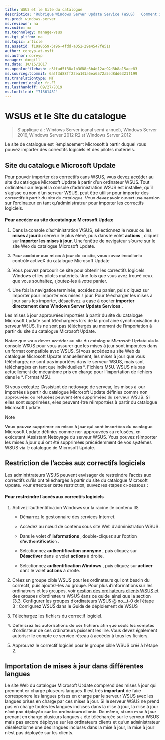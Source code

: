 ```yaml
---
title: WSUS et le Site du catalogue
description: 'Rubrique Windows Server Update Service (WSUS) : Comment importer des correctifs dans WSUS en accédant au site du catalogue Microsoft Update'
ms.prod: windows-server
ms.reviewer: na
ms.suite: na
ms.technology: manage-wsus
ms.tgt_pltfrm: na
ms.topic: article
ms.assetid: f19a8659-5a96-4fdd-a052-29e4547fe51a
author: coreyp-at-msft
ms.author: coreyp
manager: dongill
ms.date: 10/16/2017
ms.openlocfilehash: c30fad5f38a1b3088c6b4d12ac92d8b8a15aee83
ms.sourcegitcommit: 6aff3d88ff22ea141a6ea6572a5ad8dd6321f199
ms.translationtype: MT
ms.contentlocale: fr-FR
ms.lasthandoff: 09/27/2019
ms.locfileid: "71361451"
---
```

# <a name="wsus-and-the-catalog-site"></a>WSUS et le Site du catalogue

>S'applique à : Windows Server (canal semi-annuel), Windows Server 2016, Windows Server 2012 R2 et Windows Server 2012

Le site de catalogue est l’emplacement Microsoft à partir duquel vous pouvez importer des correctifs logiciels et des pilotes matériels.

## <a name="the-microsoft-update-catalog-site"></a>Site du catalogue Microsoft Update
Pour pouvoir importer des correctifs dans WSUS, vous devez accéder au site du catalogue Microsoft Update à partir d’un ordinateur WSUS. Tout ordinateur sur lequel la console d’administration WSUS est installée, qu’il s’agisse ou non d’un serveur WSUS, peut être utilisé pour importer des correctifs à partir du site du catalogue. Vous devez avoir ouvert une session sur l’ordinateur en tant qu’administrateur pour importer les correctifs logiciels.

#### <a name="to-access-the-microsoft-update-catalog-site"></a>Pour accéder au site du catalogue Microsoft Update

1.  Dans la console d’administration WSUS, sélectionnez le nœud ou les **mises à jour**du serveur le plus élevé, puis dans le volet **actions** , cliquez sur **Importer les mises à jour**. Une fenêtre de navigateur s’ouvre sur le site Web du catalogue Microsoft Update.

2.  Pour accéder aux mises à jour de ce site, vous devez installer le contrôle activeX du catalogue Microsoft Update.

3.  Vous pouvez parcourir ce site pour obtenir les correctifs logiciels Windows et les pilotes matériels. Une fois que vous avez trouvé ceux que vous souhaitez, ajoutez-les à votre panier.

4.  Une fois la navigation terminée, accédez au panier, puis cliquez sur Importer pour importer vos mises à jour. Pour télécharger les mises à jour sans les importer, désactivez la case à cocher **importer directement dans Windows Server Update Services** .

Les mises à jour approuvées importées à partir du site du catalogue Microsoft Update sont téléchargées lors de la prochaine synchronisation du serveur WSUS. Ils ne sont pas téléchargés au moment de l’importation à partir du site du catalogue Microsoft Update.

Notez que vous devez accéder au site du catalogue Microsoft Update via la console WSUS pour vous assurer que les mises à jour sont importées dans un format compatible avec WSUS. Si vous accédez au site Web du catalogue Microsoft Update manuellement, les mises à jour que vous téléchargez ne sont pas importées dans le serveur WSUS, mais sont téléchargées en tant que individuelles *. Fichiers MSU. WSUS n’a pas actuellement de mécanisme pris en charge pour l’importation de fichiers dans le \*. Format MSU.

Si vous exécutez l’Assistant de nettoyage de serveur, les mises à jour importées à partir du catalogue Microsoft Update définies comme non approuvées ou refusées peuvent être supprimées du serveur WSUS. Si elles sont supprimées, elles peuvent être réimportées à partir du catalogue Microsoft Update.

> [!NOTE]
> Vous pouvez supprimer les mises à jour qui sont importées du catalogue Microsoft Update définies comme non approuvées ou refusées, en exécutant l’Assistant Nettoyage du serveur WSUS. Vous pouvez réimporter les mises à jour qui ont été supprimées précédemment de vos systèmes WSUS via le catalogue de Microsoft Update.

## <a name="restricting-access-to-hotfixes"></a>Restriction de l’accès aux correctifs logiciels
Les administrateurs WSUS peuvent envisager de restreindre l’accès aux correctifs qu’ils ont téléchargés à partir du site du catalogue Microsoft Update. Pour effectuer cette restriction, suivez les étapes ci-dessous :

#### <a name="to-restrict-access-to-hotfixes"></a>Pour restreindre l’accès aux correctifs logiciels

1.  Activez l’authentification Windows sur la racine de contenu IIS.

    -   Démarrez le gestionnaire des services Internet.

    -   Accédez au nœud de contenu sous site Web d’administration WSUS.

    -   Dans le volet d' **informations** , double-cliquez sur l’option **d’authentification** .

    -   Sélectionnez **authentification anonyme** , puis cliquez sur **Désactiver** dans le volet **actions** à droite.

    -   Sélectionnez **authentification Windows** , puis cliquez sur **activer** dans le volet **actions** à droite.

2.  Créez un groupe cible WSUS pour les ordinateurs qui ont besoin du correctif, puis ajoutez-les au groupe. Pour plus d’informations sur les ordinateurs et les groupes, voir [gestion des ordinateurs clients WSUS et des groupes d’ordinateurs WSUS](managing-wsus-client-computers-and-wsus-computer-groups.md) dans ce guide, ainsi que la section [3,3. Configurer les groupes d’ordinateurs WSUS @ no__t-0 de l’étape 3 : Configurez WSUS dans le Guide de déploiement de WSUS.

3.  Téléchargez les fichiers du correctif logiciel.

4.  Définissez les autorisations de ces fichiers afin que seuls les comptes d’ordinateur de ces ordinateurs puissent les lire. Vous devez également autoriser le compte de service réseau à accéder à tous les fichiers.

5.  Approuvez le correctif logiciel pour le groupe cible WSUS créé à l’étape 2.

## <a name="importing-updates-in-different-languages"></a>Importation de mises à jour dans différentes langues
Le site Web du catalogue Microsoft Update comprend des mises à jour qui prennent en charge plusieurs langues. Il est très **important** de faire correspondre les langues prises en charge par le serveur WSUS avec les langues prises en charge par ces mises à jour. Si le serveur WSUS ne prend pas en charge toutes les langues incluses dans la mise à jour, la mise à jour n’est pas déployée sur les ordinateurs clients. De même, si une mise à jour prenant en charge plusieurs langues a été téléchargée sur le serveur WSUS mais pas encore déployée sur les ordinateurs clients et qu’un administrateur désélectionne une des langues incluses dans la mise à jour, la mise à jour n’est pas déployée sur les clients.
